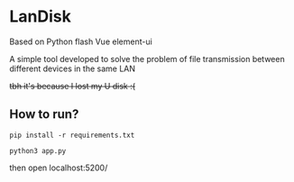 # LanDisk
 Based on Python flash Vue element-ui
 
 A simple tool developed to solve the problem of file transmission between different devices in the same LAN
 
~~tbh it's because I lost my U disk :(~~


## How to run?

```
pip install -r requirements.txt

python3 app.py
```

then open localhost:5200/ 